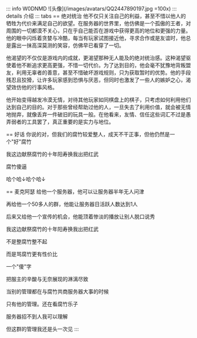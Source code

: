 ::: info W0DNMD
![头像](/images/avatars/QQ2447890197.jpg =100x)
::: details 介绍
::: tabs
== 绝对统治
他不仅只关注自己的利益，甚至不惜以他人的牺牲为代价来满足自己的欲望。在服务器的世界里，他仿佛是一个孤傲的王者，对周围的一切都漠不关心，只在乎自己能否在游戏中获得更高的地位和更强的力量。他的眼中闪烁着贪婪与冷酷，每当有玩家试图接近他，寻求合作或是友谊时，他总是露出一抹高深莫测的笑容，仿佛早已看穿了一切。

他渴望的不仅仅是游戏内的成就，更渴望那种无人能及的绝对统治感。这种渴望驱使着他不断追求更高更强，不惜一切代价。为了达到目的，他会毫不犹豫地背叛盟友，利用无辜者的善意，甚至不惜破坏游戏规则，只为获取暂时的优势。他的手段残忍且狡猾，让许多玩家感到恐惧与厌恶，但同时也激发了一些人的嫉妒之心，渴望效仿他的行事风格。

他开始变得越发冷漠无情，对待其他玩家如同棋盘上的棋子，只考虑如何利用他们达到自己的目的。对于那些曾经帮助过他的人，一旦失去了利用价值，就会被无情地抛弃，就像丢弃一件破旧的玩具一般。在他看来，友情、信任这些词汇不过是愚弄弱者的工具罢了，真正重要的是实力与地位。

<!-- == 恋爱神话
老二次元

沉迷 蔚蓝档案 无法自拔

作为一名优秀的桃厨，就应当守护好小桃的一切，给予小桃自己最好的一切。所以，
小桃我真的爱死你了🥰🥰🥰你的每一次微笑都直击我的心脏❤️你的每一次“老师”都直击我的灵魂❤️❤️❤️我无法想象没有小桃的日子我该如何度过🥵🥵🥵对小桃一见钟情的我无法离开小桃🥵桃啊！回应我吧！😭我永远爱你啊！😭😭😭你不在的日子，我的世界仿佛失去了色彩😭，每件事都失去了原本的意义，直到小桃你的出现，我才明白我存在的意义🥰🥰🥰我爱你爱到疯狂啊桃！🥵🥵🥵​
收起作为一名合格且优秀的桃厨，我「得桃所愿之人」发誓永远誓爱小桃，永不背叛小桃，永远关照小桃，永远誓死守护小桃的N件东西，

    1.小桃的猫耳头饰
    2.小桃的猫尾尾饰
    3.小桃的粉衬光环
    4.小桃柔顺金灿的金丝
    5.小桃活泼可爱的栗子嘴
    6.小桃夕岚的双眸
    7.小桃对称的蝴蝶结
    8.小桃的白色内衬
    9.小桃的蓝色领带
    10.小桃乌黑的背带裙
    11.小桃的黑粉外套
    12.小桃的黑长袜
    13.小桃妹妹送的挂饰
    14.小桃的粉筒鞋
    15.小桃专用的「独特创意」
    16.小桃粉嫩嫩的脸蛋
    17.小桃光滑完美的皮肤
    18.小桃小巧可爱的小手
    19.小桃曲线完美的手指
    20.小桃腿型恰好的大腿
    21.小桃腿型完美的小腿
    22.小桃让我起星鱼且最棒的身材
    23.小桃最适合泡茶的胖次
    24.小桃美味可口的玉足
    25.小桃美味可口的小学
    26.小桃那美味十足的小雷
作为一名优秀的桃厨，就应当守护好小桃的一切，给予小桃自己最好的一切。所以，
小桃我真的爱死你了🥰🥰🥰你的每一次微笑都直击我的心脏❤️你的每一次“老师”都直击我的灵魂❤️❤️❤️我无法想象没有小桃的日子我该如何度过🥵🥵🥵对小桃一见钟情的我无法离开小桃🥵桃啊！回应我吧！😭我永远爱你啊！😭😭😭你不在的日子，我的世界仿佛失去了色彩😭，每件事都失去了原本的意义，直到小桃你的出现，我才明白我存在的意义🥰🥰🥰我爱你爱到疯狂啊桃！🥵🥵🥵​

小桃，好喜欢你🥰🥰🥰，你的小脸蛋，小嘴巴好想亲一下🥵🥵🥵🤗🤗哪怕只是看着你就让我内心不平静😫😫😫你那发梢的香味萦绕在我鼻尖久久不愿离去🥰🥰🥰🥰。那小巧的身体让我好想抱抱你😘😘😘😘，不行不行，我深知这样是不行的😩😩😩，但一旦没了你就不能生活下去了😫😫😫😫，哪怕只是把你的小手吸溜🥵🥵🥵，放在我的脸庞边🥵🥵🥵，我就不能自已🥵🥵🥵，啊啊啊🥵🥵🥵，我要成为你的小狗😘😘😘😘，让你肆意的蹂躏我😋😋😋😋😋😋

才羽桃井不仅仅是一个爱玩游戏，性格活泼开朗的小女孩，更是一个情感丰富，却不好把握自己与老师之间的距离，而对这份恋情的懵懂时常感到害羞的青春少女
才羽桃井爱玩游戏是每个老师都所知道的，而“又菜又爱玩”也成为了吸引老师们的一个特点，小桃不像妹妹小绿那样的主动，却也能靠游戏而慢慢拉近与老师之间的距离，不妨又是一种新颖的偷跑方式呢？为师们当然也很愿意这样
才羽桃井的笑容充满活力，治愈着每个老师们的心灵，那一份代表着单纯美好的笑容，并不像妹妹小绿的那般妩媚与诱惑，却也能“重伤”老师们，治愈着任何心灵上的伤口
才羽桃井和妹妹才羽绿的关系原本并不好，却因为游戏兴趣而志同道合的走在一起，成为挚友，两人靠游戏日常加固与对方彼此之间的情谊，而我想说的是，为什么小桃玩游戏“又菜又还爱玩”，也许是因为妹妹小绿，也可能是因为一定要做到最好结局的执念，但是，一定是因为对游戏的热爱，对游戏的尊重，为了游戏开发部的成就与未来
最后，才羽桃井请和我结婚吧！没有小桃你的存在我怎么活啊😭😭😭
才羽桃井我是真的爱你啊😭😭😭😭...小桃啊！！！😭不管是什么样的小桃都好可爱啊🥵...像是依偎在为师怀里打游戏的小桃🥵🥵，又像是冒冒失失的女仆小桃🥵🥵🥵，为师都真的好❤️喜❤️欢❤️啊(♡⌂♡)，已经...已经快要不行了🤤......已经完全变成小桃的形状了吗🤤🤤🤤，如果能和小桃过一辈子的话，那么一切都值得了🥰🥰，才羽桃井🥵才羽桃井🥵才羽桃井🥵才羽桃井🥵才羽桃井🥵才羽桃井🥵才羽桃井🥵才羽桃井🥵，今天干了什么全都不重要啦🤤，只要有小桃能占满我的大脑就行了🥰...啊哈❤️...小桃真的是太可爱了❤️...为师...已经要受不了了🥵...已经🥵......要被小桃占满了呐❤️❤️❤️

想到小桃，我弟一下子就站起来了。我摸了摸他说：“老弟坐下吧，咱们没有这个命” ，我弟不答应非要和我争，气得我给他打的口吐白沫
-->

== 好话
你说的对，但我们的腐竹较爱整人，成天不干正事，但他仍然是一个"好"腐竹

我这边献祭腐竹的十年阳寿换我出把红武

腐竹傻逼

哈个哈↓哈个哈↓

== 麦克阿瑟
给他一个服务器，他可以让服务器半年无人问津

再给他一个50多人的群，他能让服务器日活跃人数达到1人

后来又给他一个宣传的机会，他能顶着惨淡的播放让别人脱口说秀

我这边献祭腐竹的十年阳寿换我出把红武

不是整腐竹整不起

而是骂腐竹更有性价比

一个"傻"字

把服主的辛酸与无奈展现的淋漓尽致

当别的管理都在与腐竹共商服务器大事的时候

只有他的管理。还在看腐竹乐子

服务器招不到人我可以理解

但这群的管理我还是头一次见
:::